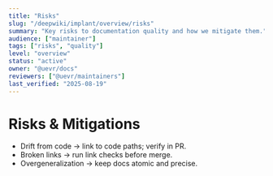 ```yaml
---
title: "Risks"
slug: "/deepwiki/implant/overview/risks"
summary: "Key risks to documentation quality and how we mitigate them."
audience: ["maintainer"]
tags: ["risks", "quality"]
level: "overview"
status: "active"
owner: "@uevr/docs"
reviewers: ["@uevr/maintainers"]
last_verified: "2025-08-19"
---
```


# Risks & Mitigations
- Drift from code → link to code paths; verify in PR.
- Broken links → run link checks before merge.
- Overgeneralization → keep docs atomic and precise.
